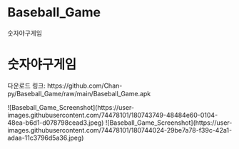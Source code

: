 # Baseball_Game
숫자야구게임

<h1>숫자야구게임</h1>
<p>다운로드 링크: https://github.com/Chan-py/Baseball_Game/raw/main/Baseball_Game.apk</p>
![Baseball_Game_Screenshot](https://user-images.githubusercontent.com/74478101/180743749-48484e60-0104-48ea-b6d1-d078798cead3.jpeg)
![Baseball_Game_Screenshot](https://user-images.githubusercontent.com/74478101/180744024-29be7a78-f39c-42a1-adaa-11c3796d5a36.jpeg)
